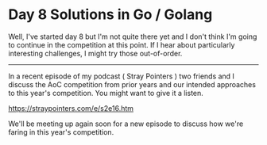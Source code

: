 # Day 8 Solutions in Go / Golang

Well, I've started day 8 but I'm not quite there yet and I don't think I'm going to continue in the competition at this point.  If I hear about particularly interesting challenges, I might try those out-of-order.

---

In a recent episode of my podcast ( Stray Pointers ) two friends and I discuss the AoC competition from prior years and our intended approaches to this year's competition.  You might want to give it a listen.

https://straypointers.com/e/s2e16.htm

We'll be meeting up again soon for a new episode to discuss how we're faring in this year's competition.
